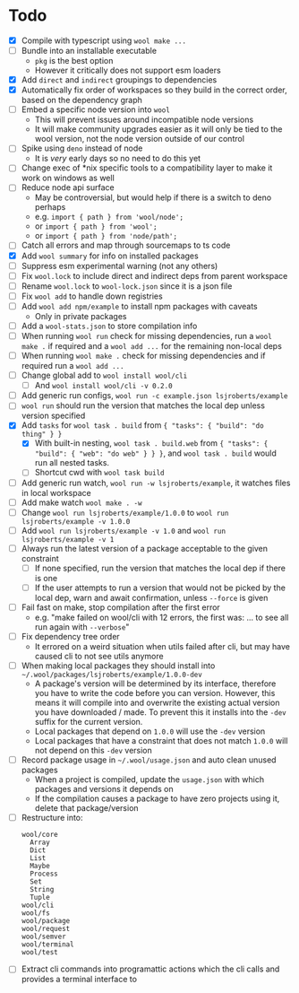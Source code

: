 # Todo

- [x] Compile with typescript using `wool make ...`
- [ ] Bundle into an installable executable
  - `pkg` is the best option
  - However it critically does not support esm loaders
- [x] Add `direct` and `indirect` groupings to dependencies
- [x] Automatically fix order of workspaces so they build in the correct order, based on the dependency graph
- [ ] Embed a specific node version into `wool`
  - This will prevent issues around incompatible node versions
  - It will make community upgrades easier as it will only be tied to the wool version, not the node version outside of our control
- [ ] Spike using `deno` instead of node
  - It is _very_ early days so no need to do this yet
- [ ] Change exec of \*nix specific tools to a compatibility layer to make it work on windows as well
- [ ] Reduce node api surface
  - May be controversial, but would help if there is a switch to deno perhaps
  - e.g. `import { path } from 'wool/node';`
  - or `import { path } from 'wool';`
  - or `import { path } from 'node/path';`
- [ ] Catch all errors and map through sourcemaps to ts code
- [x] Add `wool summary` for info on installed packages
- [ ] Suppress esm experimental warning (not any others)
- [ ] Fix `wool.lock` to include direct and indirect deps from parent workspace
- [ ] Rename `wool.lock` to `wool-lock.json` since it is a json file
- [ ] Fix `wool add` to handle down registries
- [ ] Add `wool add npm/example` to install npm packages with caveats
  - Only in private packages
- [ ] Add a `wool-stats.json` to store compilation info
- [ ] When running `wool run` check for missing dependencies, run a `wool make .` if required and a `wool add ...` for the remaining non-local deps
- [ ] When running `wool make .` check for missing dependencies and if required run a `wool add ...`
- [ ] Change global add to `wool install wool/cli`
  - [ ] And `wool install wool/cli -v 0.2.0`
- [ ] Add generic run configs, `wool run -c example.json lsjroberts/example`
- [ ] `wool run` should run the version that matches the local dep unless version specified
- [x] Add `tasks` for `wool task . build` from `{ "tasks": { "build": "do thing" } }`
  - [x] With built-in nesting, `wool task . build.web` from `{ "tasks": { "build": { "web": "do web" } } }`, and `wool task . build` would run all nested tasks.
  - [ ] Shortcut cwd with `wool task build`
- [ ] Add generic run watch, `wool run -w lsjroberts/example`, it watches files in local workspace
- [ ] Add make watch `wool make . -w`
- [ ] Change `wool run lsjroberts/example/1.0.0` to `wool run lsjroberts/example -v 1.0.0`
- [ ] Add `wool run lsjroberts/example -v 1.0` and `wool run lsjroberts/example -v 1`
- [ ] Always run the latest version of a package acceptable to the given constraint
  - [ ] If none specified, run the version that matches the local dep if there is one
  - [ ] If the user attempts to run a version that would not be picked by the local dep, warn and await confirmation, unless `--force` is given
- [ ] Fail fast on make, stop compilation after the first error
  - e.g. "make failed on wool/cli with 12 errors, the first was: ... to see all run again with `--verbose`"
- [ ] Fix dependency tree order
  - It errored on a weird situation when utils failed after cli, but may have caused cli to not see utils anymore
- [ ] When making local packages they should install into `~/.wool/packages/lsjroberts/example/1.0.0-dev`
  - A package's version will be determined by its interface, therefore you have to write the code before you can version. However, this means it will compile into and overwrite the existing actual version you have downloaded / made. To prevent this it installs into the `-dev` suffix for the current version.
  - Local packages that depend on `1.0.0` will use the `-dev` version
  - Local packages that have a constraint that does not match `1.0.0` will not depend on this `-dev` version
- [ ] Record package usage in `~/.wool/usage.json` and auto clean unused packages
  - When a project is compiled, update the `usage.json` with which packages and versions it depends on
  - If the compilation causes a package to have zero projects using it, delete that package/version
- [ ] Restructure into:
  ```
  wool/core
    Array
    Dict
    List
    Maybe
    Process
    Set
    String
    Tuple
  wool/cli
  wool/fs
  wool/package
  wool/request
  wool/semver
  wool/terminal
  wool/test
  ```
- [ ] Extract cli commands into programattic actions which the cli calls and provides a terminal interface to